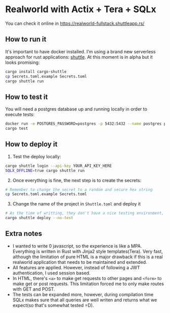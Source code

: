 # Realworld with Actix + Tera + SQLx

You can check it online in https://realworld-fullstack.shuttleapp.rs/

## How to run it

It's important to have docker installed. I'm using a brand new serverless approach for rust applications:
[shuttle](https://www.shuttle.rs/). At this moment is in alpha but it looks promising:

```bash
cargo install cargo-shuttle
cp Secrets.toml.example Secrets.toml
cargo shuttle run
```

## How to test it

You will need a postgres database up and running locally in order to execute tests:

```bash
docker run -e POSTGRES_PASSWORD=postgres -p 5432:5432 --name postgres postgres
cargo test
```

## How to deploy it


1. Test the deploy locally:
```bash
cargo shuttle login --api-key YOUR_API_KEY_HERE
SQLX_OFFLINE=true cargo shuttle run
```

2. Once everything is fine, the next step is to create the secrets:
```bash
# Remember to change the secret to a random and secure hex string
cp Secrets.toml.example Secrets.toml
```

3. Change the name of the project in `Shuttle.toml` and deploy it

```bash
# As the time of writting, they don't have a nice testing environment, so we can't test it during deployment
cargo shuttle deploy --no-test
```

## Extra notes

* I wanted to write 0 javascript, so the experience is like a MPA. Everything is written in Rust with Jinja2 style templates(Tera). Very fast, although the limitation of pure HTML is a major drawback if this is a real realworld application that needs to be maintained and extended.
* All features are applied. However, instead of following a JWT authentication, I used session based.
* In HTML, there's `<a>` to make get requests to other pages and `<form>` to make get or post requests. This limitation forced me to only make routes with GET and POST.
* The tests can be expanded more, however, during compilation time SQLx makes sure that all queries are well writen and returns what we expect(so that's somewhat tested =D).
